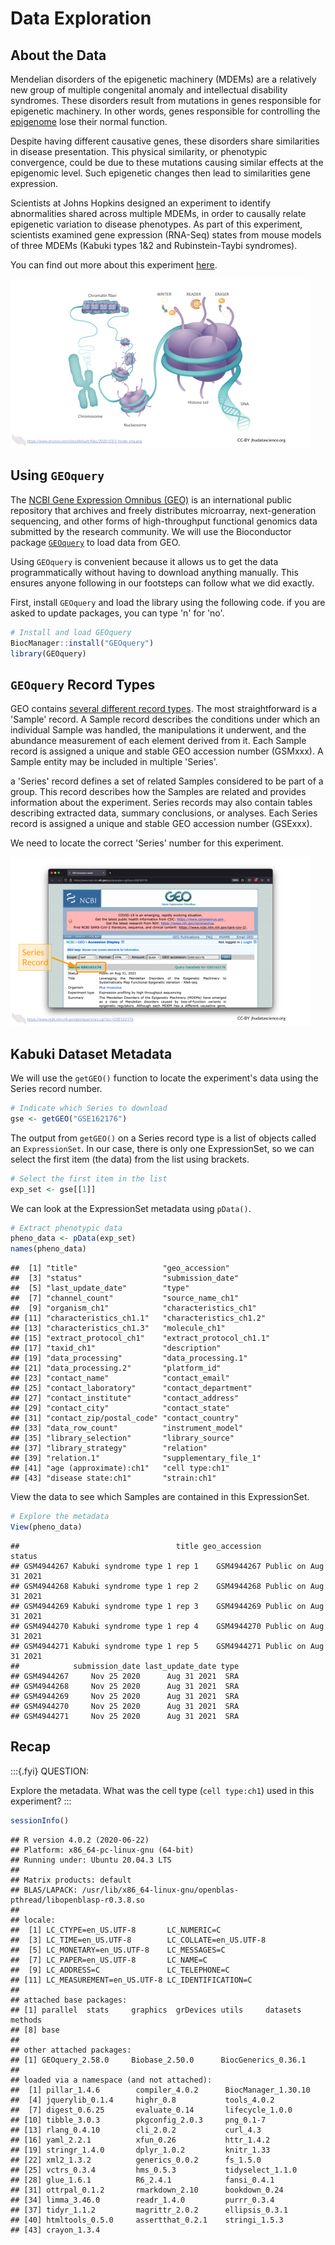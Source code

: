 # Data Exploration

## About the Data

Mendelian disorders of the epigenetic machinery (MDEMs) are a relatively new group of multiple congenital anomaly and intellectual disability syndromes. These disorders result from mutations in genes responsible for epigenetic machinery. In other words, genes responsible for controlling the [epigenome](https://youtu.be/_aAhcNjmvhc) lose their normal function.

Despite having different causative genes, these disorders share similarities in disease presentation. This physical similarity, or phenotypic convergence, could be due to these mutations causing similar effects at the epigenomic level. Such epigenetic changes then lead to similarities gene expression.

Scientists at Johns Hopkins designed an experiment to identify abnormalities shared across multiple MDEMs, in order to causally relate epigenetic variation to disease phenotypes. As part of this experiment, scientists examined gene expression (RNA-Seq) states from mouse models of three MDEMs (Kabuki types 1&2 and Rubinstein-Taybi syndromes).

You can find out more about this experiment [here](https://www.ncbi.nlm.nih.gov/geo/query/acc.cgi?acc=GSE162176).

<img src="03-data_files/figure-html//1Xd-ZdWF-di4RnQAgF5a6J9fW7eIZtH29QYR7Req3Krc_g11e8aba06f7_0_6.png" title="Cartoon of epigenetic machinery, including a writer, reader, and eraser interacting with a histone. The histones, nucleosomes, and chromatin are all depicted as coiling into a chromosome." alt="Cartoon of epigenetic machinery, including a writer, reader, and eraser interacting with a histone. The histones, nucleosomes, and chromatin are all depicted as coiling into a chromosome." width="480" />

## Using `GEOquery`

The [NCBI Gene Expression Omnibus (GEO)](https://www.ncbi.nlm.nih.gov/geo/) is an international public repository that archives and freely distributes microarray, next-generation sequencing, and other forms of high-throughput functional genomics data submitted by the research community. We will use the Bioconductor package [`GEOquery`](https://bioconductor.org/packages/release/bioc/html/GEOquery.html) to load data from GEO. 

Using `GEOquery` is convenient because it allows us to get the data programmatically without having to download anything manually. This ensures anyone following in our footsteps can follow what we did exactly.

First, install `GEOquery` and load the library using the following code. if you are asked to update packages, you can type 'n' for 'no'.


```r
# Install and load GEOquery
BiocManager::install("GEOquery")
library(GEOquery)
```

## `GEOquery` Record Types

GEO contains [several different record types](https://www.ncbi.nlm.nih.gov/geo/info/overview.html). The most straightforward is a 'Sample' record. A Sample record describes the conditions under which an individual Sample was handled, the manipulations it underwent, and the abundance measurement of each element derived from it. Each Sample record is assigned a unique and stable GEO accession number (GSMxxx). A Sample entity may be included in multiple 'Series'. 

a 'Series' record defines a set of related Samples considered to be part of a group. This record describes how the Samples are related and provides information about the experiment. Series records may also contain tables describing extracted data, summary conclusions, or analyses. Each Series record is assigned a unique and stable GEO accession number (GSExxx).

We need to locate the correct 'Series' number for this experiment.

<img src="03-data_files/figure-html//1Xd-ZdWF-di4RnQAgF5a6J9fW7eIZtH29QYR7Req3Krc_gcf1264c749_0_140.png" title="Screenshot of the GEO accession page corresponding to the dataset we are looking for. The Series record number is highlighted." alt="Screenshot of the GEO accession page corresponding to the dataset we are looking for. The Series record number is highlighted." width="480" />

## Kabuki Dataset Metadata

We will use the `getGEO()` function to locate the experiment's data using the Series record number. 


```r
# Indicate which Series to download
gse <- getGEO("GSE162176")
```

The output from `getGEO()` on a Series record type is a list of objects called an `ExpressionSet`. In our case, there is only one ExpressionSet, so we can select the first item (the data) from the list using brackets.


```r
# Select the first item in the list
exp_set <- gse[[1]]
```

We can look at the ExpressionSet metadata using `pData()`.


```r
# Extract phenotypic data
pheno_data <- pData(exp_set)
names(pheno_data)
```

```
##  [1] "title"                   "geo_accession"          
##  [3] "status"                  "submission_date"        
##  [5] "last_update_date"        "type"                   
##  [7] "channel_count"           "source_name_ch1"        
##  [9] "organism_ch1"            "characteristics_ch1"    
## [11] "characteristics_ch1.1"   "characteristics_ch1.2"  
## [13] "characteristics_ch1.3"   "molecule_ch1"           
## [15] "extract_protocol_ch1"    "extract_protocol_ch1.1" 
## [17] "taxid_ch1"               "description"            
## [19] "data_processing"         "data_processing.1"      
## [21] "data_processing.2"       "platform_id"            
## [23] "contact_name"            "contact_email"          
## [25] "contact_laboratory"      "contact_department"     
## [27] "contact_institute"       "contact_address"        
## [29] "contact_city"            "contact_state"          
## [31] "contact_zip/postal_code" "contact_country"        
## [33] "data_row_count"          "instrument_model"       
## [35] "library_selection"       "library_source"         
## [37] "library_strategy"        "relation"               
## [39] "relation.1"              "supplementary_file_1"   
## [41] "age (approximate):ch1"   "cell type:ch1"          
## [43] "disease state:ch1"       "strain:ch1"
```

View the data to see which Samples are contained in this ExpressionSet.


```r
# Explore the metadata
View(pheno_data)
```


```
##                                   title geo_accession                status
## GSM4944267 Kabuki syndrome type 1 rep 1    GSM4944267 Public on Aug 31 2021
## GSM4944268 Kabuki syndrome type 1 rep 2    GSM4944268 Public on Aug 31 2021
## GSM4944269 Kabuki syndrome type 1 rep 3    GSM4944269 Public on Aug 31 2021
## GSM4944270 Kabuki syndrome type 1 rep 4    GSM4944270 Public on Aug 31 2021
## GSM4944271 Kabuki syndrome type 1 rep 5    GSM4944271 Public on Aug 31 2021
##            submission_date last_update_date type
## GSM4944267     Nov 25 2020      Aug 31 2021  SRA
## GSM4944268     Nov 25 2020      Aug 31 2021  SRA
## GSM4944269     Nov 25 2020      Aug 31 2021  SRA
## GSM4944270     Nov 25 2020      Aug 31 2021  SRA
## GSM4944271     Nov 25 2020      Aug 31 2021  SRA
```

## Recap

:::{.fyi}
QUESTION:

Explore the metadata. What was the cell type (`cell type:ch1`) used in this experiment?
:::


```r
sessionInfo()
```

```
## R version 4.0.2 (2020-06-22)
## Platform: x86_64-pc-linux-gnu (64-bit)
## Running under: Ubuntu 20.04.3 LTS
## 
## Matrix products: default
## BLAS/LAPACK: /usr/lib/x86_64-linux-gnu/openblas-pthread/libopenblasp-r0.3.8.so
## 
## locale:
##  [1] LC_CTYPE=en_US.UTF-8       LC_NUMERIC=C              
##  [3] LC_TIME=en_US.UTF-8        LC_COLLATE=en_US.UTF-8    
##  [5] LC_MONETARY=en_US.UTF-8    LC_MESSAGES=C             
##  [7] LC_PAPER=en_US.UTF-8       LC_NAME=C                 
##  [9] LC_ADDRESS=C               LC_TELEPHONE=C            
## [11] LC_MEASUREMENT=en_US.UTF-8 LC_IDENTIFICATION=C       
## 
## attached base packages:
## [1] parallel  stats     graphics  grDevices utils     datasets  methods  
## [8] base     
## 
## other attached packages:
## [1] GEOquery_2.58.0     Biobase_2.50.0      BiocGenerics_0.36.1
## 
## loaded via a namespace (and not attached):
##  [1] pillar_1.4.6        compiler_4.0.2      BiocManager_1.30.10
##  [4] jquerylib_0.1.4     highr_0.8           tools_4.0.2        
##  [7] digest_0.6.25       evaluate_0.14       lifecycle_1.0.0    
## [10] tibble_3.0.3        pkgconfig_2.0.3     png_0.1-7          
## [13] rlang_0.4.10        cli_2.0.2           curl_4.3           
## [16] yaml_2.2.1          xfun_0.26           httr_1.4.2         
## [19] stringr_1.4.0       dplyr_1.0.2         knitr_1.33         
## [22] xml2_1.3.2          generics_0.0.2      fs_1.5.0           
## [25] vctrs_0.3.4         hms_0.5.3           tidyselect_1.1.0   
## [28] glue_1.6.1          R6_2.4.1            fansi_0.4.1        
## [31] ottrpal_0.1.2       rmarkdown_2.10      bookdown_0.24      
## [34] limma_3.46.0        readr_1.4.0         purrr_0.3.4        
## [37] tidyr_1.1.2         magrittr_2.0.2      ellipsis_0.3.1     
## [40] htmltools_0.5.0     assertthat_0.2.1    stringi_1.5.3      
## [43] crayon_1.3.4
```
